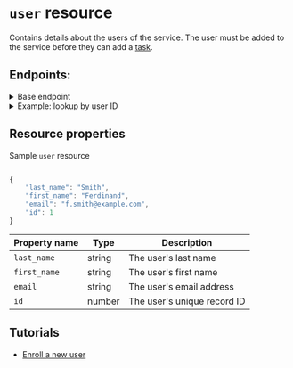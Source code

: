 # `user` resource

Contains details about the users of the service. The user must be added to the service before they can add a [task](https://github.com/cnjoyce1225/to-do-service-au24/blob/65725a13e9c10c6daaccdf216c7dbd0d45e02c8d/docs/api/task.md).

## Endpoints:
<details><summary>Base endpoint</summary>

```shell

{server_url}/users
```

</details>

<details><summary>Example: lookup by user ID</summary>

```shell

{server_url}/users/3
```

</details>


## Resource properties

Sample `user` resource

```js

{
    "last_name": "Smith",
    "first_name": "Ferdinand",
    "email": "f.smith@example.com",
    "id": 1
}
```

| Property name | Type | Description |
| ------------- | ----------- | ----------- |
| `last_name` | string | The user's last name |
| `first_name` | string | The user's first name |
| `email` | string | The user's email address |
| `id` | number | The user's unique record ID |

## Tutorials

* [Enroll a new user](https://github.com/cnjoyce1225/to-do-service-au24/blob/b4f835b01f271d14f87f50e1213c8dfc8dc59eb9/docs/tutorials/tutorial_cjoyce.md)
